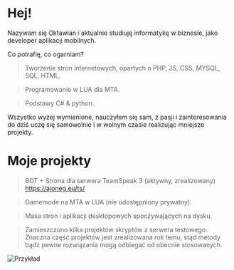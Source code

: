 # Hej!
Nazywam się Oktawian i aktualnie studiuję informatykę w biznesie, jako developer aplikacji mobilnych.

Co potrafię, co ogarniam?
> Tworzenie stron internetowych, opartych o PHP, JS, CSS, MYSQL, SQL, HTML.

> Programowanie w LUA dla MTA.

> Podstawy C# & python.

Wszystko wyżej wymienione, nauczyłem się sam, z pasji i zainteresowania do dziś uczę się samowolnie i w wolnym czasie realizując mniejsze projekty.


# Moje projekty
> BOT + Strona dla serwera TeamSpeak 3 (aktywny, zrealizowany) https://ajoneg.eu/ts/

> Gamemode na MTA w LUA (nie udostępniony prywatny).

> Masa stron i aplikacji desktopowych spoczywających na dysku.

> Zamieszczono kilka projektów skryptów z serwera testowego. Znaczna część projektów jest zrealizowana rok temu, stąd metody bądź pewne rozwiązania mogą odbiegać od obecnie stosowanych.

![Przykład](https://i.imgur.com/DdZI6hT.png)
